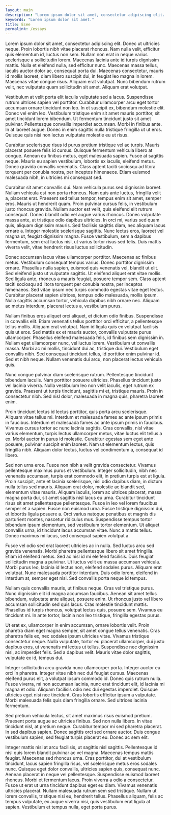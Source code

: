 ```yaml
---
layout: main
description: "Lorem ipsum dolor sit amet, consectetur adipiscing elit. Mauris a tempor diam, vel accumsan orci. Donec vitae finibus massa. Pellentesque."
keywords: "Lorem ipsum dolor sit amet."
title: Esee
permalink: /essays
---
```


Lorem ipsum dolor sit amet, consectetur adipiscing elit. Donec ut ultricies neque. Proin lobortis nibh vitae placerat rhoncus. Nam nulla velit, efficitur quis elementum id, luctus non sem. Nullam non erat in neque varius scelerisque a sollicitudin lorem. Maecenas lacinia ante id turpis dignissim mattis. Nulla et eleifend nulla, sed efficitur nunc. Maecenas massa tellus, iaculis auctor dolor ac, consequat porta dui. Maecenas consectetur, mauris id mollis laoreet, diam libero suscipit dui, in feugiat leo magna in lorem. Maecenas vitae congue risus. Aliquam erat volutpat. Nunc bibendum rutrum velit, nec vulputate quam sollicitudin sit amet. Aliquam erat volutpat.

Vestibulum at velit porta elit iaculis vulputate sed a lacus. Suspendisse rutrum ultrices sapien vel porttitor. Curabitur ullamcorper arcu eget tortor accumsan ornare tincidunt non leo. In et suscipit ex, bibendum molestie elit. Donec vel enim leo. Vestibulum tristique enim sit amet mauris porttitor, sit amet tincidunt lorem bibendum. Ut fermentum tincidunt justo sit amet pulvinar. Pellentesque convallis imperdiet accumsan. Morbi in finibus ante. In at laoreet augue. Donec in enim sagittis nulla tristique fringilla ut ut eros. Quisque quis nisi non lectus vulputate molestie eu ut risus.

Curabitur scelerisque risus id purus pretium tristique vel ac turpis. Mauris placerat posuere felis id cursus. Quisque fermentum vehicula libero at congue. Aenean eu finibus metus, eget malesuada sapien. Fusce at sagittis neque. Mauris eu sapien vestibulum, lobortis ex iaculis, eleifend metus. Donec gravida convallis venenatis. Class aptent taciti sociosqu ad litora torquent per conubia nostra, per inceptos himenaeos. Etiam euismod malesuada nibh, in ultricies mi consequat sed.

Curabitur sit amet convallis dui. Nam vehicula purus sed dignissim laoreet. Nullam vehicula est non porta rhoncus. Nam quis ante luctus, fringilla velit a, placerat erat. Praesent sed tellus tempor, tempus enim sit amet, semper eros. Mauris ut hendrerit quam. Proin pulvinar cursus felis, in vestibulum justo rhoncus gravida. Nullam auctor est velit, quis eleifend elit rutrum consequat. Donec blandit odio vel augue varius rhoncus. Donec vulputate massa ante, at tristique odio dapibus ultricies. In orci mi, varius sed quam quis, aliquam dignissim mauris. Sed facilisis sagittis diam, nec aliquam lacus ornare a. Integer molestie scelerisque sagittis. Nunc lectus eros, laoreet vel magna ut, feugiat dignissim magna. Fusce vestibulum, sem a dapibus fermentum, sem erat luctus nisl, ut varius tortor risus sed felis. Duis mattis viverra velit, vitae hendrerit risus luctus sollicitudin.

Donec accumsan lacus vitae ullamcorper porttitor. Maecenas ac finibus metus. Vestibulum consequat tempus varius. Donec porttitor dignissim ornare. Phasellus nulla sapien, euismod quis venenatis vel, blandit ut elit. Sed eleifend justo ut vulputate sagittis. Ut eleifend aliquet erat vitae mollis. Sed ligula ante, rhoncus a mauris feugiat, posuere tempor sem. Class aptent taciti sociosqu ad litora torquent per conubia nostra, per inceptos himenaeos. Sed vitae ipsum nec turpis commodo egestas vitae eget lectus. Curabitur placerat sapien ultrices, tempus odio malesuada, mollis ipsum. Nulla sagittis accumsan tortor, vehicula dapibus nibh ornare nec. Aliquam ac metus interdum, placerat lectus a, vestibulum purus.

Nullam finibus eros aliquet orci aliquet, et dictum odio finibus. Suspendisse in convallis elit. Etiam venenatis tellus porttitor orci efficitur, a pellentesque tellus mollis. Aliquam erat volutpat. Nam id ligula quis ex volutpat facilisis quis ut eros. Sed mattis ex et mauris auctor, convallis vulputate purus ullamcorper. Phasellus eleifend malesuada felis, id finibus sem dignissim in. Nullam eget ullamcorper nunc, vel luctus lorem. Vestibulum ut convallis massa. Morbi ac mi mollis, tincidunt dui ac, tristique dui. Vestibulum eget convallis nibh. Sed consequat tincidunt tellus, id porttitor enim pulvinar id. Sed et nibh neque. Nullam venenatis dui arcu, non placerat lectus vehicula quis.

Nunc congue pulvinar diam scelerisque rutrum. Pellentesque tincidunt bibendum iaculis. Nam porttitor posuere ultricies. Phasellus tincidunt justo vel lacinia viverra. Nulla vestibulum leo non velit iaculis, eget rutrum ex gravida. Praesent ut turpis tincidunt, sagittis mi et, tristique mauris. Proin in consectetur nibh. Sed nisl dolor, malesuada in magna quis, pharetra laoreet enim.

Proin tincidunt lectus id lectus porttitor, quis porta arcu scelerisque. Aliquam vitae tellus mi. Interdum et malesuada fames ac ante ipsum primis in faucibus. Interdum et malesuada fames ac ante ipsum primis in faucibus. Vivamus cursus tortor ac nunc lacinia sagittis. Cras convallis, nisl vitae varius elementum, turpis lectus ullamcorper metus, vitae luctus elit tellus a ex. Morbi auctor in purus id molestie. Curabitur egestas sem eget ante posuere, pulvinar suscipit enim laoreet. Nam ut elementum lectus, quis fringilla nibh. Aliquam dolor lectus, luctus vel condimentum a, consequat id libero.

Sed non urna eros. Fusce non nibh a velit gravida consectetur. Vivamus pellentesque maximus purus et vestibulum. Integer sollicitudin, nibh nec venenatis accumsan, turpis erat commodo elit, in pretium turpis est at ligula. Proin suscipit, ante et lacinia scelerisque, nisi odio dapibus diam, in dictum nulla tellus sed mauris. Aliquam erat dolor, molestie ac blandit sed, elementum vitae mauris. Aliquam iaculis, lorem ac ultrices placerat, massa magna porta dui, sit amet sagittis nisl lacus eu urna. Curabitur tincidunt risus sit amet pellentesque pellentesque. Fusce in leo vel lorem faucibus semper et a sapien. Fusce non euismod urna. Fusce tristique dignissim dui, et lobortis ligula posuere a. Orci varius natoque penatibus et magnis dis parturient montes, nascetur ridiculus mus. Suspendisse tempus tortor bibendum ipsum elementum, sed vestibulum tortor elementum. Ut aliquet convallis urna, id tincidunt lacus accumsan vitae. Nunc a mattis tellus. Donec maximus mi lacus, sed consequat sapien volutpat a.

Fusce vel odio sed erat laoreet ultricies ac in nulla. Sed luctus arcu sed gravida venenatis. Morbi pharetra pellentesque libero sit amet fringilla. Etiam id eleifend metus. Sed ac nisl id mi eleifend facilisis. Duis feugiat sollicitudin magna a pulvinar. Ut luctus velit eu massa accumsan vehicula. Morbi purus leo, lacinia id lectus non, eleifend sodales purus. Aliquam erat volutpat. Nunc malesuada porttitor interdum. Duis odio lorem, eleifend in interdum at, semper eget nisi. Sed convallis porta neque id tempus.

Nullam quis convallis mauris, ut finibus neque. Cras vel tristique purus. Nunc dignissim elit id magna accumsan faucibus. Aenean sit amet tellus bibendum, vulputate ante aliquet, posuere enim. Ut rhoncus justo vel libero accumsan sollicitudin sed quis lacus. Cras molestie tincidunt mattis. Phasellus id turpis rhoncus, volutpat lectus quis, posuere sem. Vivamus eu tincidunt mi. In ante tortor, lacinia non leo tristique, fringilla egestas purus.

Ut erat ex, ullamcorper in enim accumsan, ornare lobortis velit. Proin pharetra diam eget magna semper, sit amet congue tellus venenatis. Cras pharetra felis ex, nec sodales ipsum ultricies vitae. Vivamus tristique consectetur neque. Nulla vulputate, tortor eu placerat ullamcorper, dui justo dapibus eros, ut venenatis mi lectus ut tellus. Suspendisse nec dignissim nisl, ac imperdiet felis. Sed a dapibus velit. Mauris vitae dolor sagittis, vulputate ex id, tempus dui.

Integer sollicitudin arcu gravida nunc ullamcorper porta. Integer auctor eu orci in pharetra. Integer vitae nibh nec dui feugiat cursus. Maecenas eleifend purus elit, a volutpat ipsum commodo id. Donec quis rutrum nulla. Fusce viverra, mi non accumsan lacinia, nunc erat tincidunt elit, id lacinia mi magna et odio. Aliquam facilisis odio nec dui egestas imperdiet. Quisque ultricies eget nisi nec tincidunt. Cras lobortis efficitur ipsum a vulputate. Morbi malesuada felis quis diam fringilla ornare. Sed ultrices lacinia fermentum.

Sed pretium vehicula lectus, sit amet maximus risus euismod pretium. Praesent porta augue ac ultricies finibus. Sed non nulla libero. In vitae tincidunt nisl, at pretium neque. Curabitur tempor mi sed pharetra placerat. In sed dapibus sapien. Donec sagittis orci sed ornare auctor. Duis congue vestibulum sapien, sed feugiat turpis placerat eu. Donec ac sem elit.

Integer mattis nisi at arcu facilisis, ut sagittis nisl sagittis. Pellentesque id nisl quis lorem blandit pulvinar ac vel magna. Maecenas tempus mattis feugiat. Maecenas sed rhoncus urna. Cras porttitor, dui at vestibulum tincidunt, lacus sapien fringilla risus, vel scelerisque metus eros sodales nunc. Quisque eget dolor convallis, ultricies sapien quis, consequat nunc. Aenean placerat in neque vel pellentesque. Suspendisse euismod laoreet rhoncus. Morbi et fermentum lacus. Proin viverra a odio a consectetur. Fusce ut erat ut urna tincidunt dapibus eget eu diam. Vivamus venenatis ultricies placerat. Nullam malesuada rutrum sem sed tristique. Nullam ut lorem convallis, tristique nisi eu, hendrerit tellus. Phasellus aliquam, felis ac tempus vulputate, ex augue viverra nisi, quis vestibulum erat ligula at sapien. Vestibulum et tempus nulla, eget porta purus.
